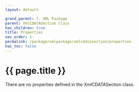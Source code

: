 ```yaml
---
layout: default

grand_parent: 7. XML Package
parent: XmlCDATASection Class
has_children: true
title: Properties
nav_order: 1
permalink: /package/xmlpackage/xmlcdatasection/properties
has_toc: false
---
```

# {{ page.title }}

There are no properties defined in the XmlCDATASection class.